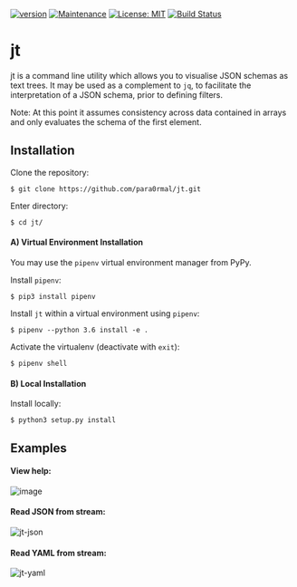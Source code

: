 [![version](https://img.shields.io/badge/Version-1.0-teal.svg)](https://GitHub.com/Naereen/StrapDown.js/graphs/commit-activity)
[![Maintenance](https://img.shields.io/badge/Maintained%3F-yes-teal.svg)](https://GitHub.com/Naereen/StrapDown.js/graphs/commit-activity)
[![License: MIT](https://img.shields.io/badge/License-MIT-teal.svg)](https://opensource.org/licenses/MIT)
[![Build Status](https://travis-ci.com/para0rmal/jt.svg?branch=master)](https://travis-ci.com/para0rmal/jt)


# jt

jt is a command line utility which allows you to visualise JSON schemas as text trees. It may be used as a complement to `jq`, to facilitate the interpretation of a JSON schema, prior to defining filters.

Note: At this point it assumes consistency across data contained in arrays and only evaluates the schema of the first element.

Installation
---


Clone the repository:
```
$ git clone https://github.com/para0rmal/jt.git
```

Enter directory:
```
$ cd jt/
```

#### A) Virtual Environment Installation

You may use the `pipenv` virtual environment manager from PyPy. 

Install `pipenv`:
```
$ pip3 install pipenv
```

Install `jt` within a virtual environment using `pipenv`:
```
$ pipenv --python 3.6 install -e .
```

Activate the virtualenv (deactivate with `exit`):
```
$ pipenv shell
```


#### B) Local Installation

Install locally:
```
$ python3 setup.py install
```

Examples
---

#### View help:
![image](https://user-images.githubusercontent.com/15225347/76718203-def4dd00-672d-11ea-88ac-1a240d62883d.png)

#### Read JSON from stream:
![jt-json](https://user-images.githubusercontent.com/15225347/76711660-c5419e80-6709-11ea-8b03-0795f107a9c1.png)

#### Read YAML from stream:
![jt-yaml](https://user-images.githubusercontent.com/15225347/76711659-c4a90800-6709-11ea-908f-5699c0b17308.png)

